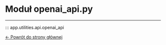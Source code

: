 # Moduł openai_api.py
---
::: app.utilities.api.openai_api

[<- Powrót do strony głównej](../../../..)